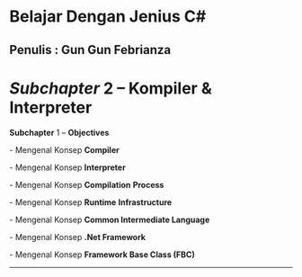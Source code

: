 # Belajar Dengan Jenius C#

## Penulis : Gun Gun Febrianza

# *Subchapter* 2 – Kompiler & Interpreter

**Subchapter** 1 – **Objectives**

\-    Mengenal Konsep **Compiler**

\-    Mengenal Konsep **Interpreter**

\-    Mengenal Konsep **Compilation** **Process**

\-    Mengenal Konsep **Runtime** **Infrastructure**

\-    Mengenal Konsep **Common Intermediate Language**

\-    Mengenal Konsep **.Net Framework**

\-    Mengenal Konsep **Framework Base Class (FBC)**

--------------------------------



 